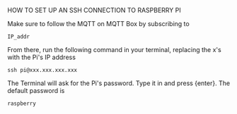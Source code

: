 HOW TO SET UP AN SSH CONNECTION TO RASPBERRY PI

Make sure to follow the MQTT on MQTT Box by subscribing to 
```
IP_addr
```
From there, run the following command in your terminal, replacing the x's with the Pi's IP address
```
ssh pi@xxx.xxx.xxx.xxx
```
The Terminal will ask for the Pi's password. Type it in and press {enter}. The default password is 
```
raspberry
```
